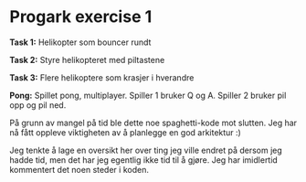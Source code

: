 # Progark exercise 1

**Task 1:** Helikopter som bouncer rundt

**Task 2:** Styre helikopteret med piltastene

**Task 3:** Flere helikoptere som krasjer i hverandre

**Pong:** Spillet pong, multiplayer. Spiller 1 bruker Q og A. Spiller 2 bruker pil opp og pil ned.


På grunn av mangel på tid ble dette noe spaghetti-kode mot slutten. Jeg har nå fått oppleve viktigheten av å planlegge en god arkitektur :)

Jeg tenkte å lage en oversikt her over ting jeg ville endret på dersom jeg hadde tid, men det har jeg egentlig ikke tid til å gjøre. Jeg har imidlertid kommentert det noen steder i koden.

